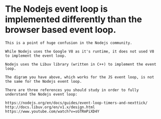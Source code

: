 # The Nodejs event loop is implemented differently than the browser based event loop.

    This is a point of huge confusion in the Nodejs community.

    While Nodejs uses the Google V8 as it's runtime, it does not used V8 to implement the event loop.

    Nodejs uses the Libuv library (written in C++) to implement the event loop.

    The digram you have above, which works for the JS event loop, is not the same for the Nodejs event loop.

    There are three references you should study in order to fully understand the Nodejs event loop:

    https://nodejs.org/en/docs/guides/event-loop-timers-and-nexttick/
    http://docs.libuv.org/en/v1.x/design.html
    https://www.youtube.com/watch?v=sGTRmPiXD4Y